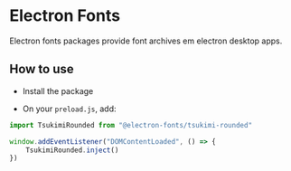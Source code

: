 # Electron Fonts

Electron fonts packages provide font archives em electron desktop apps.

## How to use

* Install the package

* On your `preload.js`, add:

```ts
import TsukimiRounded from "@electron-fonts/tsukimi-rounded"

window.addEventListener("DOMContentLoaded", () => {
    TsukimiRounded.inject()
})
```
